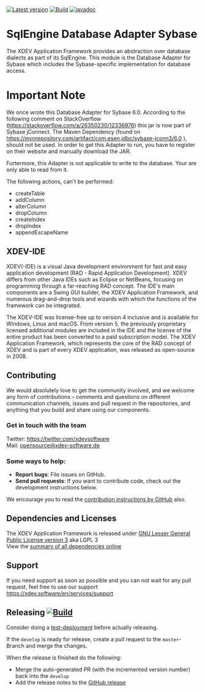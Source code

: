 [![Latest version](https://img.shields.io/maven-central/v/com.xdev-software/xapi-db-sybase)](https://mvnrepository.com/artifact/com.xdev-software/xapi-db-sybase)
[![Build](https://img.shields.io/github/workflow/status/xdev-software/xapi-db-sybase/Check%20Build/develop)](https://github.com/xdev-software/xapi-db-sybase/actions/workflows/checkBuild.yml?query=branch%3Adevelop)
[![javadoc](https://javadoc.io/badge2/com.xdev-software/xapi-db-sybase/javadoc.svg)](https://javadoc.io/doc/com.xdev-software/xapi-db-sybase) 

# SqlEngine Database Adapter Sybase

The XDEV Application Framework provides an abstraction over database dialects as part of its SqlEngine. This module is the Database Adapter for Sybase which includes the Sybase-specific implementation for database access.

# Important Note

We once wrote this Database Adapter for Sybase 6.0. According to the following comment on StackOverflow (https://stackoverflow.com/a/26350230/12336976) this jar is now part of Sybase jConnect.
The Maven Dependency (found on https://mvnrepository.com/artifact/com.esen.jdbc/sybase-jconn3/6.0 ), should not be used.
In order to get this Adapter to run, you have to register on their website and manually download the JAR.

Furtermore, this Adapter is not applicable to write to the database. Your are only able to read from it.

The following actions, can't be performed:
- createTable
- addColumn
- alterColumn
- dropColumn
- createIndex
- dropIndex
- appendEscapeName

## XDEV-IDE
XDEV(-IDE) is a visual Java development environment for fast and easy application development (RAD - Rapid Application Development). XDEV differs from other Java IDEs such as Eclipse or NetBeans, focusing on programming through a far-reaching RAD concept. The IDE's main components are a Swing GUI builder, the XDEV Application Framework, and numerous drag-and-drop tools and wizards with which the functions of the framework can be integrated.

The XDEV-IDE was license-free up to version 4 inclusive and is available for Windows, Linux and macOS. From version 5, the previously proprietary licensed additional modules are included in the IDE and the license of the entire product has been converted to a paid subscription model. The XDEV Application Framework, which represents the core of the RAD concept of XDEV and is part of every XDEV application, was released as open-source in 2008.

## Contributing

We would absolutely love to get the community involved, and we welcome any form of contributions – comments and questions on different communication channels, issues and pull request in the repositories, and anything that you build and share using our components.

### Get in touch with the team

Twitter: https://twitter.com/xdevsoftware 
<br/>
Mail: opensource@xdev-software.de

### Some ways to help:

- **Report bugs**: File issues on GitHub.
- **Send pull requests**: If you want to contribute code, check out the development instructions below.

We encourage you to read the [contribution instructions by GitHub](https://guides.github.com/activities/contributing-to-open-source/#contributing) also.

## Dependencies and Licenses
The XDEV Application Framework is released under [GNU Lesser General Public License version 3](https://www.gnu.org/licenses/lgpl-3.0.en.html) aka LGPL 3<br/>
View the [summary of all dependencies online](https://xdev-software.github.io/xapi-db-sybase/dependencies/)

## Support
If you need support as soon as possible and you can not wait for any pull request, feel free to use our support 
https://xdev.software/en/services/support

## Releasing [![Build](https://img.shields.io/github/workflow/status/xdev-software/xapi-db-sybase/Release?label=Release)](https://github.com/xdev-software/xapi-db-sybase/actions/workflows/release.yml)
Consider doing a [test-deployment](https://github.com/xdev-software/xapi-db-sybase/actions/workflows/test-deploy.yml?query=branch%3Adevelop) before actually releasing.

If the ``develop`` is ready for release, create a pull request to the ``master``-Branch and merge the changes.

When the release is finished do the following:
* Merge the auto-generated PR (with the incremented version number) back into the ``develop``
* Add the release notes to the [GitHub release](https://github.com/xdev-software/xapi-db-sybase/releases/latest)